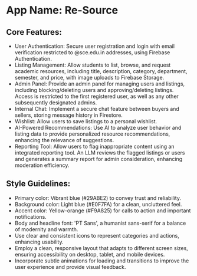 # **App Name**: Re-Source

## Core Features:

- User Authentication: Secure user registration and login with email verification restricted to @sce.edu.in addresses, using Firebase Authentication.
- Listing Management: Allow students to list, browse, and request academic resources, including title, description, category, department, semester, and price, with image uploads to Firebase Storage.
- Admin Panel: Provide an admin panel for managing users and listings, including blocking/deleting users and approving/deleting listings. Access is restricted to the first registered user, as well as any other subsequently designated admins.
- Internal Chat: Implement a secure chat feature between buyers and sellers, storing message history in Firestore.
- Wishlist: Allow users to save listings to a personal wishlist.
- AI-Powered Recommendations: Use AI to analyze user behavior and listing data to provide personalized resource recommendations, enhancing the relevance of suggestions.
- Reporting Tool: Allow users to flag inappropriate content using an integrated reporting tool. An LLM reviews the flagged listings or users and generates a summary report for admin consideration, enhancing moderation efficiency.

## Style Guidelines:

- Primary color: Vibrant blue (#29ABE2) to convey trust and reliability.
- Background color: Light blue (#E0F7FA) for a clean, uncluttered feel.
- Accent color: Yellow-orange (#F9A825) for calls to action and important notifications.
- Body and headline font: 'PT Sans', a humanist sans-serif for a balance of modernity and warmth.
- Use clear and consistent icons to represent categories and actions, enhancing usability.
- Employ a clean, responsive layout that adapts to different screen sizes, ensuring accessibility on desktop, tablet, and mobile devices.
- Incorporate subtle animations for loading and transitions to improve the user experience and provide visual feedback.